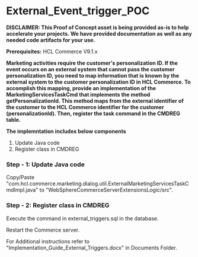 # External_Event_trigger_POC


**DISCLAIMER:  This Proof of Concept asset is being provided as-is to help accelerate your projects. We have provided documentation as well as any needed code artifacts for your use.**

**Prerequisites:** HCL Commerce V9.1.x

**Marketing activities require the customer's personalization ID. If the event occurs on an external system that cannot pass the customer personalization ID, you need to map information that is known by the external system to the customer personalization ID in HCL Commerce. To accomplish this mapping, provide an implementation of the MarketingServicesTaskCmd that implements the method getPersonalizationId. This method maps from the external identifier of the customer to the HCL Commerce identifier for the customer (personalizationId). Then, register the task command in the CMDREG table.**

**The implemntation includes below components**
1. Update Java code
2. Register class in CMDREG

### Step - 1: Update Java code

Copy/Paste "com.hcl.commerce.marketing.dialog.util.ExternalMarketingServicesTaskCmdImpl.java" to "WebSphereCommerceServerExtensionsLogic/src".

### Step - 2: Register class in CMDREG

Execute the command in external_triggers.sql in the database.

Restart the Commerce server.

For Additional instructions refer to "Implementation_Guide_External_Triggers.docx" in Documents Folder.
